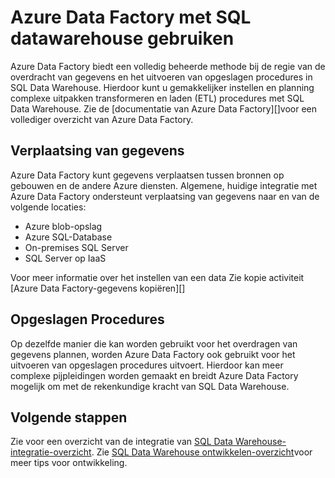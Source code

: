 <properties
   pageTitle="Azure Data Factory gebruiken met SQL datawarehouse | Microsoft Azure"
   description="Tips voor het gebruik van Azure Factory (ADF) met Azure SQL Data Warehouse voor het ontwikkelen van oplossingen."
   services="sql-data-warehouse"
   documentationCenter="NA"
   authors="lodipalm"
   manager="barbkess"
   editor=""/>

<tags
   ms.service="sql-data-warehouse"
   ms.devlang="NA"
   ms.topic="article"
   ms.tgt_pltfrm="NA"
   ms.workload="data-services"
   ms.date="08/08/2016"
   ms.author="lodipalm;barbkess;sonyama"/>

# <a name="use-azure-data-factory-with-sql-data-warehouse"></a>Azure Data Factory met SQL datawarehouse gebruiken

Azure Data Factory biedt een volledig beheerde methode bij de regie van de overdracht van gegevens en het uitvoeren van opgeslagen procedures in SQL Data Warehouse.  Hierdoor kunt u gemakkelijker instellen en planning complexe uitpakken transformeren en laden (ETL) procedures met SQL Data Warehouse. Zie de [documentatie van Azure Data Factory][]voor een vollediger overzicht van Azure Data Factory.

## <a name="data-movement"></a>Verplaatsing van gegevens

Azure Data Factory kunt gegevens verplaatsen tussen bronnen op gebouwen en de andere Azure diensten.  Algemene, huidige integratie met Azure Data Factory ondersteunt verplaatsing van gegevens naar en van de volgende locaties:

+ Azure blob-opslag
+ Azure SQL-Database
+ On-premises SQL Server
+ SQL Server op IaaS

Voor meer informatie over het instellen van een data Zie kopie activiteit [Azure Data Factory-gegevens kopiëren][]

## <a name="stored-procedures"></a>Opgeslagen Procedures
 Op dezelfde manier die kan worden gebruikt voor het overdragen van gegevens plannen, worden Azure Data Factory ook gebruikt voor het uitvoeren van opgeslagen procedures uitvoert.  Hierdoor kan meer complexe pijpleidingen worden gemaakt en breidt Azure Data Factory mogelijk om met de rekenkundige kracht van SQL Data Warehouse.

## <a name="next-steps"></a>Volgende stappen
Zie voor een overzicht van de integratie van [SQL Data Warehouse-integratie-overzicht][].
Zie [SQL Data Warehouse ontwikkelen-overzicht][]voor meer tips voor ontwikkeling.

<!--Image references-->

<!--Article references-->

[Gegevens kopiëren met Azure Data Factory]: ../data-factory/data-factory-data-movement-activities.md
[SQL Data Warehouse ontwikkelen-overzicht]: ./sql-data-warehouse-overview-develop.md
[SQL Data Warehouse-integratie-overzicht]: ./sql-data-warehouse-overview-integrate.md

<!--MSDN references-->

<!--Other Web references-->
[Azure Data Factory-documentatie]:https://azure.microsoft.com/documentation/services/data-factory/

